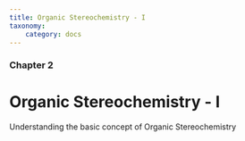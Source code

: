```yaml
---
title: Organic Stereochemistry - I
taxonomy:
    category: docs
---
```


### Chapter 2

# Organic Stereochemistry - I

Understanding the basic concept of Organic Stereochemistry